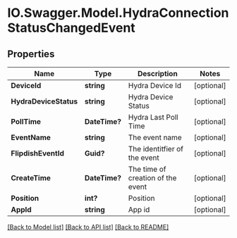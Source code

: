 # IO.Swagger.Model.HydraConnectionStatusChangedEvent
## Properties

Name | Type | Description | Notes
------------ | ------------- | ------------- | -------------
**DeviceId** | **string** | Hydra Device Id | [optional] 
**HydraDeviceStatus** | **string** | Hydra Device Status | [optional] 
**PollTime** | **DateTime?** | Hydra Last Poll Time | [optional] 
**EventName** | **string** | The event name | [optional] 
**FlipdishEventId** | **Guid?** | The identitfier of the event | [optional] 
**CreateTime** | **DateTime?** | The time of creation of the event | [optional] 
**Position** | **int?** | Position | [optional] 
**AppId** | **string** | App id | [optional] 

[[Back to Model list]](../README.md#documentation-for-models) [[Back to API list]](../README.md#documentation-for-api-endpoints) [[Back to README]](../README.md)

